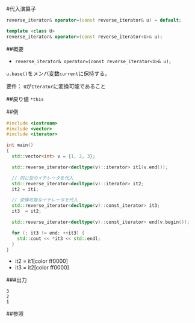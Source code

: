 #代入演算子
```cpp
reverse_iterator& operator=(const reverse_iterator& u) = default;

template <class U>
reverse_iterator& operator=(const reverse_iterator<U>& u);
```

##概要
- `reverse_iterator& operator=(const reverse_iterator<U>& u);`

`u.base()`をメンバ変数`current`に保持する。

要件： `U`が`Iterator`に変換可能であること


##戻り値
`*this`


##例
```cpp
#include <iostream>
#include <vector>
#include <iterator>

int main()
{
  std::vector<int> v = {1, 2, 3};

  std::reverse_iterator<decltype(v)::iterator> it1(v.end());

  // 同じ型のイテレータを代入
  std::reverse_iterator<decltype(v)::iterator> it2;
  it2 = it1;

  // 変換可能なイテレータを代入
  std::reverse_iterator<decltype(v)::const_iterator> it3;
  it3  = it2;

  std::reverse_iterator<decltype(v)::const_iterator> end(v.begin());

  for (; it3 != end; ++it3) {
    std::cout << *it3 << std::endl;
  }
}
```
* it2 = it1[color ff0000]
* it3  = it2[color ff0000]

###出力
```
3
2
1
```

##参照


